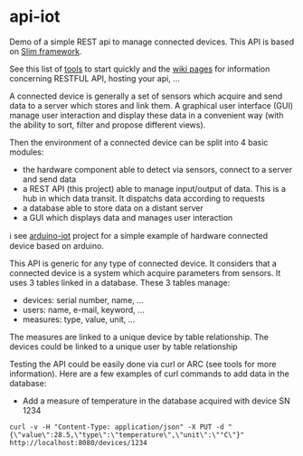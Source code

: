 # api-iot
Demo of a simple REST api to manage connected devices. This API is based on [Slim framework](https://www.slimframework.com/).

See this list of [tools](https://github.com/20centcroak/api-iot/wiki/Tools) to start quickly and the [wiki pages](https://github.com/20centcroak/api-iot/wiki) for information concerning RESTFUL API, hosting your api, ...

A connected device is generally a set of sensors which acquire and send data to a server which stores and link them.
A graphical user interface (GUI) manage user interaction and display these data in a convenient way (with the ability to sort, filter and propose different views).

Then the environment of a connected device can be split into 4 basic modules:
* the hardware component able to detect via sensors, connect to a server and send data
* a REST API (this project) able to manage input/output of data. This is a hub in which data transit. It dispatchs data according to requests
* a database able to store data on a distant server
* a GUI which displays data and manages user interaction

:information_source: see [arduino-iot](https://github.com/20centcroak/arduino-iot) project for a simple example of hardware connected device based on arduino.

This API is generic for any type of connected device. It considers that a connected device is a system which acquire parameters from sensors. It uses 3 tables linked in a database. 
These 3 tables manage:
* devices: serial number, name, ...
* users: name, e-mail, keyword, ...
* measures: type, value, unit, ...

The measures are linked to a unique device by table relationship.
The devices could be linked to a unique user by table relationship

Testing the API could be easily done via curl or ARC (see tools for more information). Here are a few examples of curl commands to add data in the database:

* Add a measure of temperature in the database acquired with device SN 1234

`curl -v -H "Content-Type: application/json" -X PUT -d "{\"value\":28.5,\"type\":\"temperature\",\"unit\":\"°C\"}" http://localhost:8080/devices/1234`
